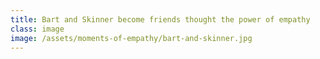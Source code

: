 ```yaml
---
title: Bart and Skinner become friends thought the power of empathy
class: image
image: /assets/moments-of-empathy/bart-and-skinner.jpg
---
```

